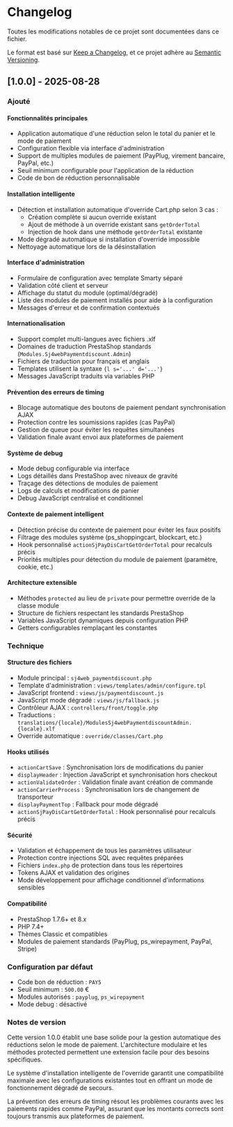 # Changelog

Toutes les modifications notables de ce projet sont documentées dans ce fichier.

Le format est basé sur [Keep a Changelog](https://keepachangelog.com/fr/1.0.0/),
et ce projet adhère au [Semantic Versioning](https://semver.org/spec/v2.0.0.html).

## [1.0.0] - 2025-08-28

### Ajouté

#### Fonctionnalités principales
- Application automatique d'une réduction selon le total du panier et le mode de paiement
- Configuration flexible via interface d'administration
- Support de multiples modules de paiement (PayPlug, virement bancaire, PayPal, etc.)
- Seuil minimum configurable pour l'application de la réduction
- Code de bon de réduction personnalisable

#### Installation intelligente
- Détection et installation automatique d'override Cart.php selon 3 cas :
    - Création complète si aucun override existant
    - Ajout de méthode à un override existant sans `getOrderTotal`
    - Injection de hook dans une méthode `getOrderTotal` existante
- Mode dégradé automatique si installation d'override impossible
- Nettoyage automatique lors de la désinstallation

#### Interface d'administration
- Formulaire de configuration avec template Smarty séparé
- Validation côté client et serveur
- Affichage du statut du module (optimal/dégradé)
- Liste des modules de paiement installés pour aide à la configuration
- Messages d'erreur et de confirmation contextués

#### Internationalisation
- Support complet multi-langues avec fichiers .xlf
- Domaines de traduction PrestaShop standards (`Modules.Sj4webPaymentdiscount.Admin`)
- Fichiers de traduction pour français et anglais
- Templates utilisent la syntaxe `{l s='...' d='...'}`
- Messages JavaScript traduits via variables PHP

#### Prévention des erreurs de timing
- Blocage automatique des boutons de paiement pendant synchronisation AJAX
- Protection contre les soumissions rapides (cas PayPal)
- Gestion de queue pour éviter les requêtes simultanées
- Validation finale avant envoi aux plateformes de paiement

#### Système de debug
- Mode debug configurable via interface
- Logs détaillés dans PrestaShop avec niveaux de gravité
- Traçage des détections de modules de paiement
- Logs de calculs et modifications de panier
- Debug JavaScript centralisé et conditionnel

#### Contexte de paiement intelligent
- Détection précise du contexte de paiement pour éviter les faux positifs
- Filtrage des modules système (ps_shoppingcart, blockcart, etc.)
- Hook personnalisé `actionSjPayDisCartGetOrderTotal` pour recalculs précis
- Priorités multiples pour détection du module de paiement (paramètre, cookie, etc.)

#### Architecture extensible
- Méthodes `protected` au lieu de `private` pour permettre override de la classe module
- Structure de fichiers respectant les standards PrestaShop
- Variables JavaScript dynamiques depuis configuration PHP
- Getters configurables remplaçant les constantes

### Technique

#### Structure des fichiers
- Module principal : `sj4web_paymentdiscount.php`
- Template d'administration : `views/templates/admin/configure.tpl`
- JavaScript frontend : `views/js/paymentdiscount.js`
- JavaScript mode dégradé : `views/js/fallback.js`
- Contrôleur AJAX : `controllers/front/toggle.php`
- Traductions : `translations/{locale}/ModulesSj4webPaymentdiscountAdmin.{locale}.xlf`
- Override automatique : `override/classes/Cart.php`

#### Hooks utilisés
- `actionCartSave` : Synchronisation lors de modifications du panier
- `displayHeader` : Injection JavaScript et synchronisation hors checkout
- `actionValidateOrder` : Validation finale avant création de commande
- `actionCarrierProcess` : Synchronisation lors de changement de transporteur
- `displayPaymentTop` : Fallback pour mode dégradé
- `actionSjPayDisCartGetOrderTotal` : Hook personnalisé pour recalculs précis

#### Sécurité
- Validation et échappement de tous les paramètres utilisateur
- Protection contre injections SQL avec requêtes préparées
- Fichiers `index.php` de protection dans tous les répertoires
- Tokens AJAX et validation des origines
- Mode développement pour affichage conditionnel d'informations sensibles

#### Compatibilité
- PrestaShop 1.7.6+ et 8.x
- PHP 7.4+
- Thèmes Classic et compatibles
- Modules de paiement standards (PayPlug, ps_wirepayment, PayPal, Stripe)

### Configuration par défaut
- Code bon de réduction : `PAY5`
- Seuil minimum : `500.00` €
- Modules autorisés : `payplug`, `ps_wirepayment`
- Mode debug : désactivé

### Notes de version
Cette version 1.0.0 établit une base solide pour la gestion automatique des réductions selon le mode de paiement. L'architecture modulaire et les méthodes protected permettent une extension facile pour des besoins spécifiques.

Le système d'installation intelligente de l'override garantit une compatibilité maximale avec les configurations existantes tout en offrant un mode de fonctionnement dégradé de secours.

La prévention des erreurs de timing résout les problèmes courants avec les paiements rapides comme PayPal, assurant que les montants corrects sont toujours transmis aux plateformes de paiement.
